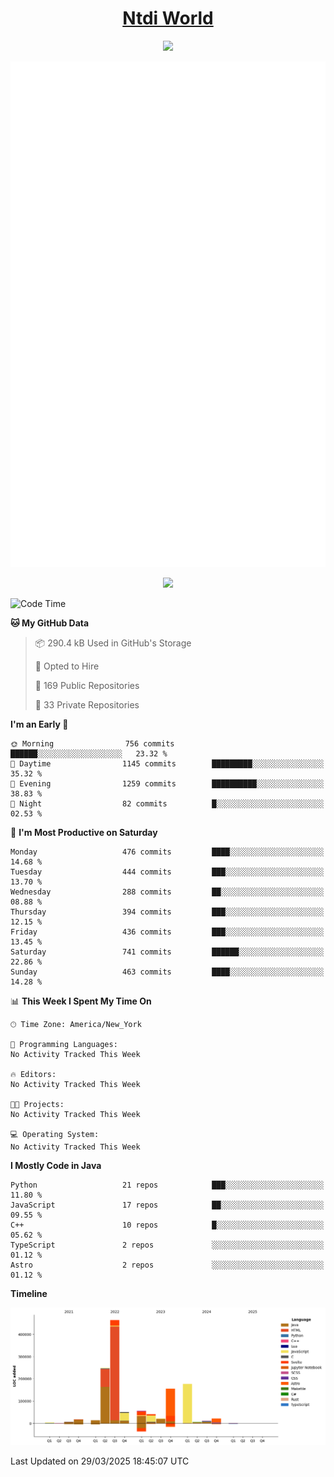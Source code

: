 <h1 align="center"><a href="https://www.ntdi.world">Ntdi World</a></h1>
<p align="center">
  <a href="https://github.com/n-tdi"><img src="https://readme-typing-svg.herokuapp.com?lines=FullStack+Developer;Web+Developer;Open-Source+Enthusiast;Java+Developer;Spigot-API%20Developer;&center=true&width=500&height=50"></a>
</p>

<div align="center">
  <img src="/github-metrics.svg"></img>
  
  <img src="https://komarev.com/ghpvc/?username=n-tdi&color=green"></img>
</div>

<!-- May use later.. idk -->
<!-- <a href="http://www.github.com/n-tdi"><img src="https://github-readme-stats.vercel.app/api?username=n-tdi&show_icons=true&hide=&count_private=true&title_color=0891b2&text_color=ffffff&icon_color=0891b2&bg_color=1c1917&hide_border=true&show_icons=true" alt="n-tdi's GitHub stats" /></a> -->

<!--START_SECTION:waka-->
![Code Time](http://img.shields.io/badge/Code%20Time-324%20hrs%2046%20mins-blue)

**🐱 My GitHub Data** 

> 📦 290.4 kB Used in GitHub's Storage 
 > 
> 💼 Opted to Hire
 > 
> 📜 169 Public Repositories 
 > 
> 🔑 33 Private Repositories 
 > 
**I'm an Early 🐤** 

```text
🌞 Morning                756 commits         ██████░░░░░░░░░░░░░░░░░░░   23.32 % 
🌆 Daytime                1145 commits        █████████░░░░░░░░░░░░░░░░   35.32 % 
🌃 Evening                1259 commits        ██████████░░░░░░░░░░░░░░░   38.83 % 
🌙 Night                  82 commits          █░░░░░░░░░░░░░░░░░░░░░░░░   02.53 % 
```
📅 **I'm Most Productive on Saturday** 

```text
Monday                   476 commits         ████░░░░░░░░░░░░░░░░░░░░░   14.68 % 
Tuesday                  444 commits         ███░░░░░░░░░░░░░░░░░░░░░░   13.70 % 
Wednesday                288 commits         ██░░░░░░░░░░░░░░░░░░░░░░░   08.88 % 
Thursday                 394 commits         ███░░░░░░░░░░░░░░░░░░░░░░   12.15 % 
Friday                   436 commits         ███░░░░░░░░░░░░░░░░░░░░░░   13.45 % 
Saturday                 741 commits         ██████░░░░░░░░░░░░░░░░░░░   22.86 % 
Sunday                   463 commits         ████░░░░░░░░░░░░░░░░░░░░░   14.28 % 
```


📊 **This Week I Spent My Time On** 

```text
🕑︎ Time Zone: America/New_York

💬 Programming Languages: 
No Activity Tracked This Week

🔥 Editors: 
No Activity Tracked This Week

🐱‍💻 Projects: 
No Activity Tracked This Week

💻 Operating System: 
No Activity Tracked This Week
```

**I Mostly Code in Java** 

```text
Python                   21 repos            ███░░░░░░░░░░░░░░░░░░░░░░   11.80 % 
JavaScript               17 repos            ██░░░░░░░░░░░░░░░░░░░░░░░   09.55 % 
C++                      10 repos            █░░░░░░░░░░░░░░░░░░░░░░░░   05.62 % 
TypeScript               2 repos             ░░░░░░░░░░░░░░░░░░░░░░░░░   01.12 % 
Astro                    2 repos             ░░░░░░░░░░░░░░░░░░░░░░░░░   01.12 % 
```



**Timeline**

![Lines of Code chart](https://raw.githubusercontent.com/n-tdi/n-tdi/main/assets/bar_graph.png)


 Last Updated on 29/03/2025 18:45:07 UTC
<!--END_SECTION:waka-->
